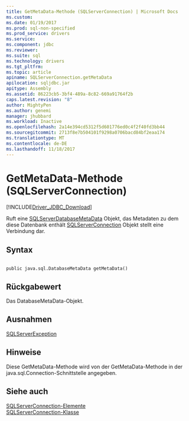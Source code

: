 ```yaml
---
title: GetMetaData-Methode (SQLServerConnection) | Microsoft Docs
ms.custom: 
ms.date: 01/19/2017
ms.prod: sql-non-specified
ms.prod_service: drivers
ms.service: 
ms.component: jdbc
ms.reviewer: 
ms.suite: sql
ms.technology: drivers
ms.tgt_pltfrm: 
ms.topic: article
apiname: SQLServerConnection.getMetaData
apilocation: sqljdbc.jar
apitype: Assembly
ms.assetid: 86223cb5-3bf4-489a-8c82-669a91764f2b
caps.latest.revision: "8"
author: MightyPen
ms.author: genemi
manager: jhubbard
ms.workload: Inactive
ms.openlocfilehash: 2a14e394cd5312f5d601776ed0c4f2f40fd3bb44
ms.sourcegitcommit: 2713f8e7b504101f9298a0706bacd84bf2eaa174
ms.translationtype: MT
ms.contentlocale: de-DE
ms.lasthandoff: 11/18/2017
---
```

# <a name="getmetadata-method-sqlserverconnection"></a>GetMetaData-Methode (SQLServerConnection)
[!INCLUDE[Driver_JDBC_Download](../../../includes/driver_jdbc_download.md)]

  Ruft eine [SQLServerDatabaseMetaData](../../../connect/jdbc/reference/sqlserverdatabasemetadata-class.md) Objekt, das Metadaten zu dem diese Datenbank enthält [SQLServerConnection](../../../connect/jdbc/reference/sqlserverconnection-class.md) Objekt stellt eine Verbindung dar.  
  
## <a name="syntax"></a>Syntax  
  
```  
  
public java.sql.DatabaseMetaData getMetaData()  
```  
  
## <a name="return-value"></a>Rückgabewert  
 Das DatabaseMetaData-Objekt.  
  
## <a name="exceptions"></a>Ausnahmen  
 [SQLServerException](../../../connect/jdbc/reference/sqlserverexception-class.md)  
  
## <a name="remarks"></a>Hinweise  
 Diese GetMetaData-Methode wird von der GetMetaData-Methode in der java.sql.Connection-Schnittstelle angegeben.  
  
## <a name="see-also"></a>Siehe auch  
 [SQLServerConnection-Elemente](../../../connect/jdbc/reference/sqlserverconnection-members.md)   
 [SQLServerConnection-Klasse](../../../connect/jdbc/reference/sqlserverconnection-class.md)  
  
  
